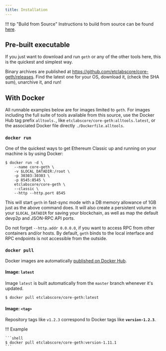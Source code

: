 ```yaml
---
title: Installation
---
```


!!! tip "Build from Source"
    Instructions to build from source can be found [here](core-geth/developers/build-from-source/).

## Pre-built executable

If you just want to download and run `geth` or any of the other tools here, this is the quickest and simplest way.

Binary archives are published at https://github.com/etclabscore/core-geth/releases. Find the latest one for your OS, download it, (check the SHA sum), unarchive it, and run!

## With Docker

All runnable examples below are for images limited to `geth`. For images including the full suite of
tools available from this source, use the Docker Hub tag prefix `alltools.`, like `etclabscore/core-geth:alltools.latest`, or the associated Docker file directly `./Dockerfile.alltools`.

### `docker run`

One of the quickest ways to get Ethereum Classic up and running on your machine is by using Docker:

```shell
$ docker run -d \
    --name core-geth \
    -v $LOCAL_DATADIR:/root \
    -p 30303:30303 \
    -p 8545:8545 \
    etclabscore/core-geth \
    --classic \
    --http --http.port 8545
```

This will start `geth` in fast-sync mode with a DB memory allowance of 1GB just as the
above command does.  It will also create a persistent volume in your `$LOCAL_DATADIR` for
saving your blockchain, as well as map the default devp2p and JSON-RPC API ports.

Do not forget `--http.addr 0.0.0.0`, if you want to access RPC from other containers
and/or hosts. By default, `geth` binds to the local interface and RPC endpoints is not
accessible from the outside.


### `docker pull`

Docker images are automatically [published on Docker Hub](https://hub.docker.com/r/etclabscore/core-geth/tags).

#### Image: `latest`

Image `latest` is built automatically from the `master` branch whenever it's updated.

```shell
$ docker pull etclabscore/core-geth:latest
```

#### Image: `<tag>`

Repository tags like `v1.2.3` correspond to Docker tags like __`version-1.2.3`__.

!!! Example

    ```shell
    $ docker pull etclabscore/core-geth:version-1.11.1
    ```
